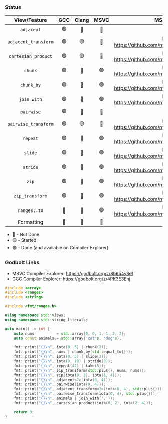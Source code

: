 ### Status

|View/Feature|GCC|Clang|MSVC|MSVC PR|
|:-:|:-:|:-:|:-:|:-:|
|`adjacent`|:green_circle:|:red_circle:|:red_circle:|
|`adjacent_transform`|:green_circle:|:yellow_circle:|:red_circle:| PR: https://github.com/microsoft/STL/pull/3546 |
|`cartesian_product`|:green_circle:|:yellow_circle:|:red_circle: |PR: https://github.com/microsoft/STL/pull/3561|
|`chunk`|:green_circle:|:red_circle:|:green_circle:| PR: https://github.com/microsoft/STL/pull/2685|
|`chunk_by`|:green_circle:|:red_circle:|:green_circle:| PR: https://github.com/microsoft/STL/pull/2565
|`join_with`|:green_circle:|:red_circle:|:green_circle: | PR: https://github.com/microsoft/STL/pull/2619|
|`pairwise`|:green_circle:|:red_circle:|:red_circle:
|`pairwise_transform`|:green_circle:|:yellow_circle:|:red_circle: | PR: https://github.com/microsoft/STL/pull/3546 |
|`repeat`|:green_circle:|:red_circle:|:green_circle: |PR: https://github.com/microsoft/STL/pull/3142|
|`slide`|:green_circle:|:red_circle:|:green_circle:| PR: https://github.com/microsoft/STL/pull/2670 |
|`stride`|:green_circle:|:red_circle:|:green_circle: | PR: https://github.com/microsoft/STL/pull/2981|
|`zip`|:green_circle:|:red_circle:|:green_circle: | PR: https://github.com/microsoft/STL/pull/3035|
|`zip_transform`|:green_circle:|:red_circle:|:green_circle:| PR: https://github.com/microsoft/STL/pull/3322 |
|`ranges::to`|:red_circle:|:red_circle:|:green_circle:| PR: https://github.com/microsoft/STL/pull/2806 |
|Formatting|:red_circle:|:red_circle:|:red_circle:|

* 🔴 - Not Done
* 🟡 - Started
* 🟢 - Done (and available on Compiler Explorer)

### Godbolt Links
* MSVC Compiler Explorer: https://godbolt.org/z/8b654v3e1
* GCC Compiler Explorer: https://godbolt.org/z/4PK3E3Enj

```cpp
#include <array>
#include <ranges>
#include <string>

#include <fmt/ranges.h>

using namespace std::views;
using namespace std::string_literals;

auto main() -> int {
    auto nums          = std::array{0, 0, 1, 1, 2, 2};
    auto const animals = std::array{"cat"s, "dog"s};

    fmt::print("{}\n", iota(0, 5) | chunk(2));                          // [[0, 1], [2, 3], [4]]
    fmt::print("{}\n", nums | chunk_by(std::equal_to{}));               // [[0, 0], [1, 1], [2, 2]]
    fmt::print("{}\n", iota(0, 5) | slide(3));                          // [[0, 1, 2], [1, 2, 3], [2, 3, 4]]
    fmt::print("{}\n", iota(0, 10) | stride(3));                        // [0, 3, 6, 9]
    fmt::print("{}\n", repeat(42) | take(5));                           // [42, 42, 42, 42, 42]
    fmt::print("{}\n", zip_transform(std::plus{}, nums, nums));         // [0, 0, 2, 2, 4, 4]
    fmt::print("{}\n", zip(iota(0, 3), iota(1, 4)));                    // [(0, 1), (1, 2), (2, 3)]
    fmt::print("{}\n", adjacent<2>(iota(0, 4)));                        // [(0, 1), (1, 2), (2, 3)]
    fmt::print("{}\n", pairwise(iota(0, 4)));                           // [(0, 1), (1, 2), (2, 3)]
    fmt::print("{}\n", adjacent_transform<2>(iota(0, 4), std::plus{})); // [1, 3, 5]
    fmt::print("{}\n", pairwise_transform(iota(0, 4), std::plus{}));    // [1, 3, 5]
    fmt::print("{}\n", animals | join_with(','));                       // ['c', 'a', 't', ',', 'd', 'o', 'g']
    fmt::print("{}\n", cartesian_product(iota(0, 2), iota(2, 4)));      // [(0, 2), (0, 3), (1, 2), (1, 3)]

    return 0;
}
```
